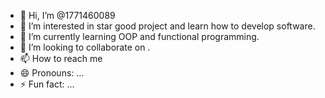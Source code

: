 - 👋 Hi, I’m @1771460089
- 👀 I’m interested in star good project and learn how to develop software.
- 🌱 I’m currently learning OOP and functional programming.
- 💞️ I’m looking to collaborate on .
- 📫 How to reach me 
- 😄 Pronouns: ...
- ⚡ Fun fact: ...

<!---
1771460089/1771460089 is a ✨ special ✨ repository because its `README.md` (this file) appears on your GitHub profile.
You can click the Preview link to take a look at your changes.
--->

